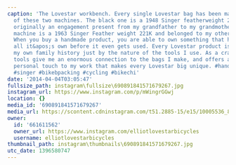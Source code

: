```yaml
---
caption: 'The Lovestar workbench. Every single Lovestar bag has been made using one
  of these two machines. The black one is a 1948 Singer featherweight 221-1 that was
  originally an engagement present from my grandfather to my grandmother. The white
  machine is a 1963 Singer Feather weight 221K and belonged to my other grandmother.
  When you buy a handmade product, you are able to own something that has a story
  all it&apos;s own before it even gets used. Every Lovestar product is Steeped in
  my own family history just by the nature of the tools I use. As a craftsman, these
  tools give me an enormous connection to the bags I make, and offers a intimate and
  personal touch to my work that makes every Lovestar big unique. #handmade #lovestarbicyclebags
  #singer #bikebpacking #cycling #bikechi'
date: '2014-04-04T03:05:47'
fullsize_path: instagram\fullsize\690891841571679267.jpg
instagram_url: https://www.instagram.com/p/mWingrGGwj
location: {}
media_id: '690891841571679267'
media_url: https://scontent.cdninstagram.com/t51.2885-15/e15/10005536_839206372760073_1657567307_n.jpg?ig_cache_key=NjkwODkxODQxNTcxNjc5MjY3.2
owner:
  id: '661611562'
  owner_url: https://www.instagram.com/elliotlovestarbicycles
  username: elliotlovestarbicycles
thumbnail_path: instagram\thumbnails\690891841571679267.jpg
utc_date: 1396580747
---
```

